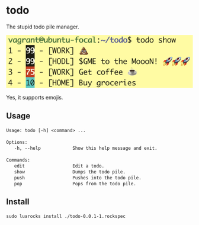 # todo

The stupid todo pile manager.

![Example](./example.png)

Yes, it supports emojis.

## Usage

```
Usage: todo [-h] <command> ...

Options:
   -h, --help            Show this help message and exit.

Commands:
   edit                  Edit a todo.
   show                  Dumps the todo pile.
   push                  Pushes into the todo pile.
   pop                   Pops from the todo pile.
```

## Install

```
sudo luarocks install ./todo-0.0.1-1.rockspec
```

